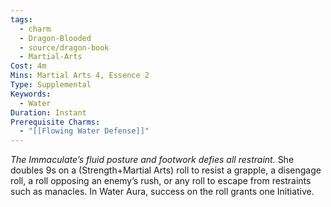 ```yaml
---
tags:
  - charm
  - Dragon-Blooded
  - source/dragon-book
  - Martial-Arts
Cost: 4m
Mins: Martial Arts 4, Essence 2
Type: Supplemental
Keywords:
  - Water
Duration: Instant
Prerequisite Charms:
  - "[[Flowing Water Defense]]"
---
```

*The Immaculate’s fluid posture and footwork defies all restraint.*
She doubles 9s on a (Strength+Martial Arts) roll to resist a grapple, a disengage roll, a roll opposing an enemy’s rush, or any roll to escape from restraints such as manacles. 
In Water Aura, success on the roll grants one Initiative.